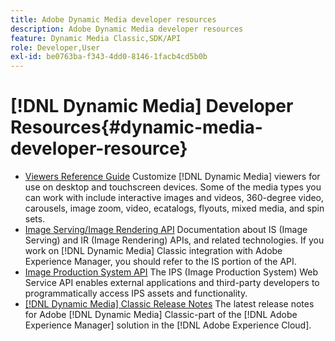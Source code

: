 ```yaml
---
title: Adobe Dynamic Media developer resources
description: Adobe Dynamic Media developer resources
feature: Dynamic Media Classic,SDK/API
role: Developer,User
exl-id: be0763ba-f343-4dd0-8146-1facb4cd5b0b
---
```

# [!DNL Dynamic Media] Developer Resources{#dynamic-media-developer-resource}

* [Viewers Reference Guide](/help/aem-viewers-ref/homeviewers.md)<!-- (https://experienceleague.adobe.com/docs/dynamic-media-developer-resources/library/homeviewers.html) -->
Customize [!DNL Dynamic Media] viewers for use on desktop and touchscreen devices. Some of the media types you can work with include interactive images and videos, 360-degree video, carousels, image zoom, video, ecatalogs, flyouts, mixed media, and spin sets. 
* [Image Serving/Image Rendering API](/help/aem-is-ir-api/homeisir.md)<!-- (https://experienceleague.adobe.com/docs/dynamic-media-developer-resources/image-serving-api/homeisir.html) -->
Documentation about IS (Image Serving) and IR (Image Rendering) APIs, and related technologies. If you work on [!DNL Dynamic Media] Classic integration with Adobe Experience Manager, you should refer to the IS portion of the API.
* [Image Production System API](/help/aem-ips-api/c-overview.md)
The IPS (Image Production System) Web Service API enables external applications and third-party developers to programmatically access IPS assets and functionality.
* [[!DNL Dynamic Media] Classic Release Notes](/help/s7-release-notes/s7rn2017.md)
The latest release notes for Adobe [!DNL Dynamic Media] Classic-part of the [!DNL Adobe Experience Manager] solution in the [!DNL Adobe Experience Cloud].
